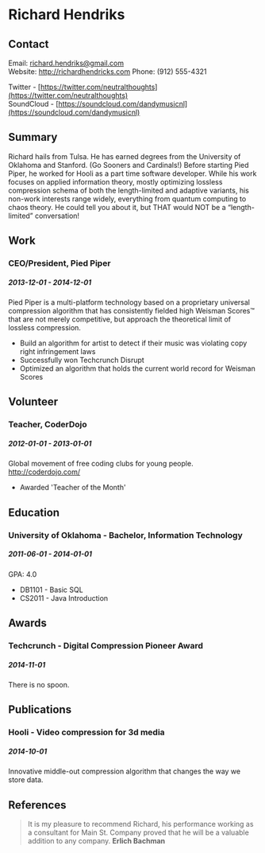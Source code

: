 
# Richard Hendriks

## Contact

Email: [richard.hendriks@gmail.com](mailto:richard.hendriks@gmail.com)  
Website: http://richardhendricks.com
Phone: (912) 555-4321

Twitter - [https://twitter.com/neutralthoughts](https://twitter.com/neutralthoughts)  
SoundCloud - [https://soundcloud.com/dandymusicnl](https://soundcloud.com/dandymusicnl)  

## Summary

Richard hails from Tulsa. He has earned degrees from the University of Oklahoma and Stanford. (Go Sooners and Cardinals!) Before starting Pied Piper, he worked for Hooli as a part time software developer. While his work focuses on applied information theory, mostly optimizing lossless compression schema of both the length-limited and adaptive variants, his non-work interests range widely, everything from quantum computing to chaos theory. He could tell you about it, but THAT would NOT be a “length-limited” conversation!

## Work

### CEO&#x2F;President, Pied Piper
##### 2013-12-01 - 2014-12-01
Pied Piper is a multi-platform technology based on a proprietary universal compression algorithm that has consistently fielded high Weisman Scores™ that are not merely competitive, but approach the theoretical limit of lossless compression.
* Build an algorithm for artist to detect if their music was violating copy right infringement laws
* Successfully won Techcrunch Disrupt
* Optimized an algorithm that holds the current world record for Weisman Scores


## Volunteer

### Teacher, CoderDojo
##### 2012-01-01 - 2013-01-01

Global movement of free coding clubs for young people. http://coderdojo.com/

* Awarded &#39;Teacher of the Month&#39;


## Education

### University of Oklahoma - Bachelor, Information Technology
##### 2011-06-01 - 2014-01-01

GPA: 4.0
* DB1101 - Basic SQL
* CS2011 - Java Introduction


## Awards

### Techcrunch - Digital Compression Pioneer Award
##### 2014-11-01

There is no spoon.


## Publications

### Hooli - Video compression for 3d media
##### 2014-10-01

Innovative middle-out compression algorithm that changes the way we store data.


## References
> It is my pleasure to recommend Richard, his performance working as a consultant for Main St. Company proved that he will be a valuable addition to any company.
> **Erlich Bachman**

